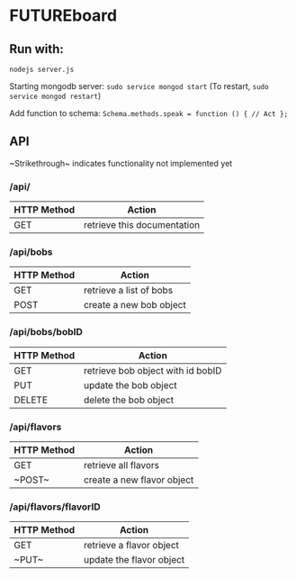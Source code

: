 FUTUREboard
===

Run with:
---
`nodejs server.js`


Starting mongodb server:
`sudo service mongod start`
(To restart, `sudo service mongod restart`)


Add function to schema:
`Schema.methods.speak = function () {
  // Act
};`




## API
~Strikethrough~ indicates functionality not implemented yet

### /api/

| HTTP Method | Action |
| ------------- | ------------- |
| GET | retrieve this documentation |


### /api/bobs
| HTTP Method | Action |
| ------------- | ------------- |
| GET | retrieve a list of bobs |
| POST | create a new bob object |

### /api/bobs/bobID
| HTTP Method | Action |
| ------------- | ------------- |
| GET | retrieve bob object with id bobID |
| PUT | update the bob object |
| DELETE | delete the bob object |

### /api/flavors
| HTTP Method | Action |
| ------------- | ------------- |
| GET | retrieve all flavors |
| ~POST~ | create a new flavor object |

### /api/flavors/flavorID
| HTTP Method | Action |
| ------------- | ------------- |
| GET | retrieve a flavor object |
| ~PUT~ | update the flavor object |
